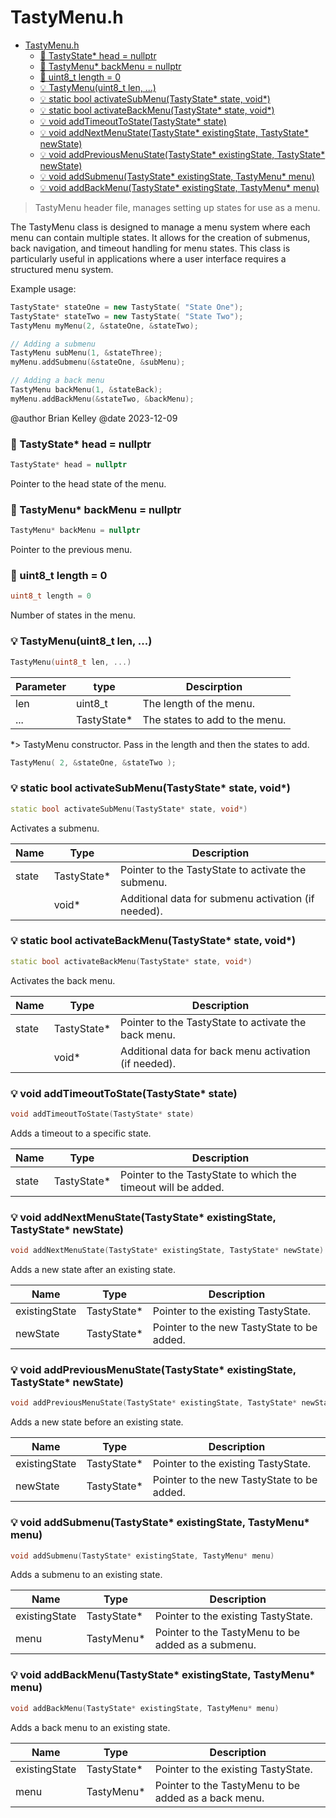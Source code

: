 <a name="line-1"></a>
# TastyMenu.h

<!-- @import "[TOC]" {cmd="toc" depthFrom=1 depthTo=6 orderedList=false} -->

<!-- code_chunk_output -->

- [TastyMenu.h](#tastymenuh)
    - [🔧 TastyState* head = nullptr](#-tastystate-head--nullptr)
    - [🔧 TastyMenu* backMenu = nullptr](#-tastymenu-backmenu--nullptr)
    - [🔧 uint8_t length = 0](#-uint8_t-length--0)
    - [💡 TastyMenu(uint8_t len, ...)](#-tastymenuuint8_t-len-)
    - [💡 static bool activateSubMenu(TastyState* state, void*)](#-static-bool-activatesubmenutastystate-state-void)
    - [💡 static bool activateBackMenu(TastyState* state, void*)](#-static-bool-activatebackmenutastystate-state-void)
    - [💡 void addTimeoutToState(TastyState* state)](#-void-addtimeouttostatetastystate-state)
    - [💡 void addNextMenuState(TastyState* existingState, TastyState* newState)](#-void-addnextmenustatetastystate-existingstate-tastystate-newstate)
    - [💡 void addPreviousMenuState(TastyState* existingState, TastyState* newState)](#-void-addpreviousmenustatetastystate-existingstate-tastystate-newstate)
    - [💡 void addSubmenu(TastyState* existingState, TastyMenu* menu)](#-void-addsubmenutastystate-existingstate-tastymenu-menu)
    - [💡 void addBackMenu(TastyState* existingState, TastyMenu* menu)](#-void-addbackmenutastystate-existingstate-tastymenu-menu)

<!-- /code_chunk_output -->


> TastyMenu header file, manages setting up states for use as a menu.

The TastyMenu class is designed to manage a menu system where each menu can contain multiple states. It allows for the creation of submenus, back navigation, and timeout handling for menu states. This class is particularly useful in applications where a user interface requires a structured menu system.

Example usage:
```c++
TastyState* stateOne = new TastyState( "State One");
TastyState* stateTwo = new TastyState( "State Two");
TastyMenu myMenu(2, &stateOne, &stateTwo);

// Adding a submenu
TastyMenu subMenu(1, &stateThree);
myMenu.addSubmenu(&stateOne, &subMenu);

// Adding a back menu
TastyMenu backMenu(1, &stateBack);
myMenu.addBackMenu(&stateTwo, &backMenu);
```

@author Brian Kelley
@date 2023-12-09

<a name="line-47"></a>
### 🔧 TastyState* head = nullptr

```cpp
TastyState* head = nullptr
```

Pointer to the head state of the menu.

<a name="line-51"></a>
### 🔧 TastyMenu* backMenu = nullptr

```cpp
TastyMenu* backMenu = nullptr
```

Pointer to the previous menu.

<a name="line-55"></a>
### 🔧 uint8_t length = 0

```cpp
uint8_t length = 0
```

Number of states in the menu.

<a name="line-65"></a>
### 💡 TastyMenu(uint8_t len, ...)

```cpp
TastyMenu(uint8_t len, ...)
```

Parameter | type | Descirption
| --- | --- | --- |
| len | uint8_t | The length of the menu. |
| ... | TastyState* |The states to add to the menu. |

*> TastyMenu constructor. Pass in the length and then the states to add.

```c++
TastyMenu( 2, &stateOne, &stateTwo );
```

<a name="line-81"></a>
### 💡 static bool activateSubMenu(TastyState* state, void*)

```cpp
static bool activateSubMenu(TastyState* state, void*)
```

Activates a submenu.

| Name   | Type        | Description                                           |
|--------|-------------|-------------------------------------------------------|
| state  | TastyState* | Pointer to the TastyState to activate the submenu.   |
|        | void*      | Additional data for submenu activation (if needed).  |

<a name="line-91"></a>
### 💡 static bool activateBackMenu(TastyState* state, void*)

```cpp
static bool activateBackMenu(TastyState* state, void*)
```

Activates the back menu.

| Name   | Type        | Description                                           |
|--------|-------------|-------------------------------------------------------|
| state  | TastyState* | Pointer to the TastyState to activate the back menu. |
|        | void*      | Additional data for back menu activation (if needed).|

<a name="line-101"></a>
### 💡 void addTimeoutToState(TastyState* state)

```cpp
void addTimeoutToState(TastyState* state)
```

Adds a timeout to a specific state.

| Name   | Type        | Description                                           |
|--------|-------------|-------------------------------------------------------|
| state  | TastyState* | Pointer to the TastyState to which the timeout will be added. |

<a name="line-110"></a>
### 💡 void addNextMenuState(TastyState* existingState, TastyState* newState)

```cpp
void addNextMenuState(TastyState* existingState, TastyState* newState)
```

Adds a new state after an existing state.

| Name            | Type        | Description                                           |
|-----------------|-------------|-------------------------------------------------------|
| existingState   | TastyState* | Pointer to the existing TastyState.                   |
| newState        | TastyState* | Pointer to the new TastyState to be added.           |

<a name="line-120"></a>
### 💡 void addPreviousMenuState(TastyState* existingState, TastyState* newState)

```cpp
void addPreviousMenuState(TastyState* existingState, TastyState* newState)
```

Adds a new state before an existing state.

| Name            | Type        | Description                                           |
|-----------------|-------------|-------------------------------------------------------|
| existingState   | TastyState* | Pointer to the existing TastyState.                   |
| newState        | TastyState* | Pointer to the new TastyState to be added.           |

<a name="line-130"></a>
### 💡 void addSubmenu(TastyState* existingState, TastyMenu* menu)

```cpp
void addSubmenu(TastyState* existingState, TastyMenu* menu)
```

Adds a submenu to an existing state.

| Name            | Type        | Description                                           |
|-----------------|-------------|-------------------------------------------------------|
| existingState   | TastyState* | Pointer to the existing TastyState.                   |
| menu            | TastyMenu*  | Pointer to the TastyMenu to be added as a submenu.    |

<a name="line-140"></a>
### 💡 void addBackMenu(TastyState* existingState, TastyMenu* menu)

```cpp
void addBackMenu(TastyState* existingState, TastyMenu* menu)
```

Adds a back menu to an existing state.

| Name            | Type        | Description                                           |
|-----------------|-------------|-------------------------------------------------------|
| existingState   | TastyState* | Pointer to the existing TastyState.                   |
| menu            | TastyMenu*  | Pointer to the TastyMenu to be added as a back menu.  |
